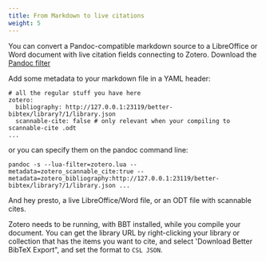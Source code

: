 ```yaml
---
title: From Markdown to live citations
weight: 5
---
```


You can convert a Pandoc-compatible markdown source to a LibreOffice or Word document with live citation fields connecting to Zotero. Download the [Pandoc filter](zotero.lua)

Add some metadata to your markdown file in a YAML header:

```
# all the regular stuff you have here
zotero:
  bibliography: http://127.0.0.1:23119/better-bibtex/library?/1/library.json
  scannable-cite: false # only relevant when your compiling to scannable-cite .odt
...
```

or you can specify them on the pandoc command line:

```
pandoc -s --lua-filter=zotero.lua --metadata=zotero_scannable_cite:true --metadata=zotero_bibliography:http://127.0.0.1:23119/better-bibtex/library?/1/library.json ...
```

And hey presto, a live LibreOffice/Word file, or an ODT file with scannable cites.

Zotero needs to be running, with BBT installed, while you compile your document. You can get the library URL by right-clicking your library or collection that has the items you want to cite, and select 'Download Better BibTeX Export", and set the format to `CSL JSON`.
